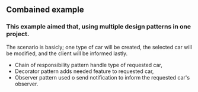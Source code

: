 ## Combained example

### This example aimed that, using multiple design patterns in one project.

The scenario is basicly; one type of car will be created, the selected car will be modified, and the client will be informed lastly.

* Chain of responsibility pattern handle type of requested car,
* Decorator pattern adds needed feature to requested car,
* Observer pattern used o send notification to inform the requested car's observer.
